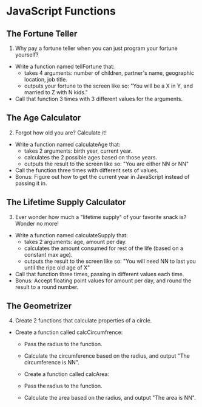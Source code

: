 JavaScript Functions
====================

  The Fortune Teller
  ------------------

1. Why pay a fortune teller when you can just program your fortune yourself?

  * Write a function named tellFortune that:
    * takes 4 arguments: number of children, partner's name, geographic location, job title.
    * outputs your fortune to the screen like so: "You will be a X in Y, and married to Z with N kids."
  * Call that function 3 times with 3 different values for the arguments.

  The Age Calculator
  ------------------

2. Forgot how old you are? Calculate it!

  * Write a function named calculateAge that:
    * takes 2 arguments: birth year, current year.
    * calculates the 2 possible ages based on those years.
    * outputs the result to the screen like so: "You are either NN or NN"
  * Call the function three times with different sets of values.
  * Bonus: Figure out how to get the current year in JavaScript instead of passing it in. 

  The Lifetime Supply Calculator
  ------------------------------

3. Ever wonder how much a "lifetime supply" of your favorite snack is? Wonder no more!

  * Write a function named calculateSupply that:
    * takes 2 arguments: age, amount per day.
    * calculates the amount consumed for rest of the life (based on a constant max age).
    * outputs the result to the screen like so: "You will need NN to last you until the ripe old age of X"
  * Call that function three times, passing in different values each time.
  * Bonus: Accept floating point values for amount per day, and round the result to a round number.

  The Geometrizer
  ---------------

4. Create 2 functions that calculate properties of a circle.

  * Create a function called calcCircumfrence:
    * Pass the radius to the function.
    * Calculate the circumference based on the radius, and output "The circumference is NN".
    * Create a function called calcArea:

    * Pass the radius to the function.
    * Calculate the area based on the radius, and output "The area is NN".
